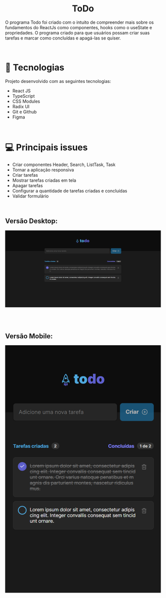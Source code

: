 <h1 align="center">ToDo</h1>

O programa Todo foi criado com o intuito de compreender mais sobre os fundamentos do ReactJs como componentes, hooks como o useState e propriedades. O programa criado para que usuários possam criar suas tarefas e marcar como concluídas e apagá-las se quiser.

<br/>

# 🚀 Tecnologias

Projeto desenvolvido com as seguintes tecnologias:

- React JS
- TypeScript
- CSS Modules
- Radix UI
- Git e Github
- Figma

<br/>

# 💻 Principais issues

- Criar componentes Header, Search, ListTask, Task
- Tornar a aplicação responsiva
- Criar tarefas
- Mostrar tarefas criadas em tela
- Apagar tarefas
- Configurar a quantidade de tarefas criadas e concluídas
- Validar formulário

<br/>

<h2>Versão Desktop:</h2> 

![Alt text](src/assets/ScreenToDo.png)

<br><br>

<h2>Versão Mobile:</h2>

![Alt text](src/assets/ScreenMobile.png)
